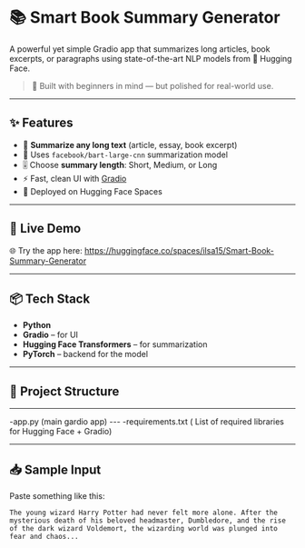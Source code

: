 # 📚 Smart Book Summary Generator

A powerful yet simple Gradio app that summarizes long articles, book excerpts, or paragraphs using state-of-the-art NLP models from 🤗 Hugging Face.

> 🚀 Built with beginners in mind — but polished for real-world use.


---

## ✨ Features

- 📖 **Summarize any long text** (article, essay, book excerpt)
- 🧠 Uses `facebook/bart-large-cnn` summarization model
- 🎚 Choose **summary length**: Short, Medium, or Long
- ⚡ Fast, clean UI with [Gradio](https://gradio.app)
- 🧰 Deployed on Hugging Face Spaces

---

## 🔗 Live Demo

🌐 Try the app here: https://huggingface.co/spaces/ilsa15/Smart-Book-Summary-Generator

---

## 📦 Tech Stack

- **Python**
- **Gradio** – for UI
- **Hugging Face Transformers** – for summarization
- **PyTorch** – backend for the model

---
## 📁 Project Structure
---
 -app.py (main gardio app) ---
 -requirements.txt ( List of required libraries for Hugging Face + Gradio)

----

## 📥 Sample Input

Paste something like this:

```text
The young wizard Harry Potter had never felt more alone. After the mysterious death of his beloved headmaster, Dumbledore, and the rise of the dark wizard Voldemort, the wizarding world was plunged into fear and chaos...


